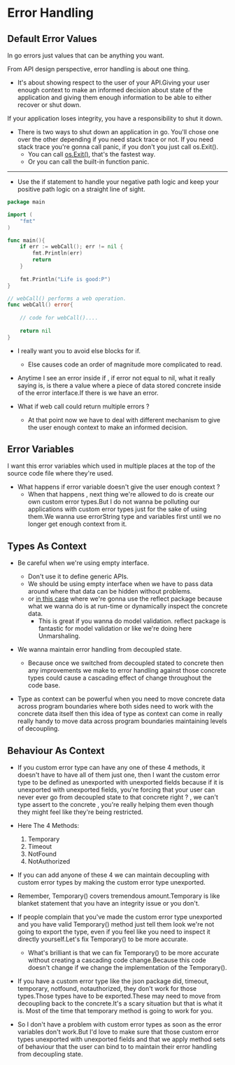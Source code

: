# Error Handling

## Default Error Values

In go errors just values that can be anything you want.

From API design perspective, error handling is about one thing.
    
* It's about showing respect to the user of your API.Giving your user enough context to make an informed decision about state of the application and giving them enough information to be able to either recover or shut down.
    
If your application loses integrity, you have a responsibility to shut it down.

* There is two ways to shut down an application in go. You'll chose one over the other depending if you need stack trace or not. If you need stack trace you're gonna call panic, if you don't you just call os.Exit().
    * You can call [os.Exit()](https://golang.org/pkg/os/#Exit), that's the fastest way.
    * Or you can call the built-in function panic.
---

* Use the if statement to handle your negative path logic and keep your positive path logic on a straight line of sight.

```go
package main

import (
	"fmt"
)

func main(){
    if err := webCall(); err != nil {
    	fmt.Println(err)
    	return
    }	
    
    fmt.Println("Life is good:P")
}

// webCall() performs a web operation.
func webCall() error{
	
	// code for webCall()....
	
	return nil
}
```     

* I really want you to avoid else blocks for if.
    * Else causes code an order of magnitude more complicated to read.

* Anytime I see an error inside if , if error  not equal to nil, what it really saying is, is there a value where a piece of data stored concrete inside of the error interface.If there is we have an error.     
* What if web call could return multiple errors ? 
    * At that point now we have to deal with different mechanism to give the user enough context to make an informed decision.
    
## Error Variables

I want this error variables which used in multiple places at the top of the source code file where they're used.

* What happens if error variable doesn't give the user enough context ?
    * When that happens , next thing we're allowed to do is create our own custom error types.But I do not wanna be polluting our applications with custom error types just for the sake of using them.We wanna use errorString type and variables first until we no longer get enough context from it.  

## Types As Context

* Be careful when we're using empty interface.
    * Don't use it to define generic APIs.
    * We should be using empty interface when we have to pass data around where that data can be hidden without problems.
     * or [in this case](/04_ErrorHandling/03_TypeAsContext/main.go) where we're gonna use the reflect package because what we wanna do is at run-time or dynamically inspect the concrete data.
        * This is great if you wanna do model validation. reflect package is fantastic for model validation or like we're doing here Unmarshaling.
        
* We wanna maintain error handling from decoupled state.
    * Because once we switched from decoupled stated to concrete then any improvements we make to error handling against those concrete types could cause a cascading effect of change throughout the code base. 

* Type as context can be powerful when you need to move concrete data across program boundaries where both sides need to work with the concrete data itself then this idea of type as context can come in really really handy to move data across program boundaries maintaining levels of decoupling.       

## Behaviour As Context

* If you custom error type can have any one of these 4 methods, it doesn't have to have all of them just one, then I want the custom error type to be defined as unexported with unexported fields because if it is unexported with unexported fields, you're forcing that your user can never ever go from decoupled state to that concrete right ? , we can't type assert to the concrete , you're really helping them even though they might feel like they're being restricted.

* Here The 4 Methods:
    1. Temporary
    2. Timeout 
    3. NotFound
    4. NotAuthorized      

* If you can add anyone of these 4 we can maintain decoupling with custom error types by making the custom error type unexported.    

* Remember, Temporary() covers tremendous amount.Temporary is like blanket statement that you have an integrity issue or you don't.
* If people complain that you've made the custom error type unexported and you have valid Temporary() method just tell them look we're not going to export the type, even if you feel like you need to inspect it directly yourself.Let's fix Temporary() to be more accurate.
    * What's brilliant is that we can fix Temporary() to be more accurate without creating a cascading code change.Because this code doesn't change if we change the implementation of the Temporary().
    
* If you have a custom error type like the json package did, timeout, temporary, notfound, notauthorized, they don't work for those types.Those types have to be exported.These may need to move from decoupling back to the concrete.It's a scary situation but that is what it is. Most of the time that temporary method is going to work for you.

* So I don't have a problem with custom error types as soon as the error variables don't work.But I'd love to make sure that those custom error types unexported with unexported fields and that we apply method sets of behaviour that the user can bind to to maintain their error handling from decoupling state.       